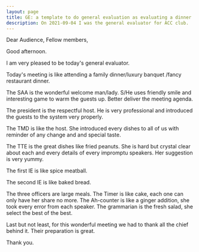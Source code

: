 ```yaml
---
layout: page
title: GE: a template to do general evaluation as evaluating a dinner
description: On 2021-09-04 I was the general evaluator for ACC club.
---
```



Dear Audience, Fellow members,

Good afternoon.

I am very pleased to be today's general evaluator.

Today's meeting is like attending a family dinner/luxury banquet
/fancy restaurant dinner.

The SAA is the wonderful welcome man/lady. S/He uses friendly
smile and interesting game to warm the guests up. Better deliver
the meeting agenda.

The president is the respectful host. He is very professional and
introduced the guests to the system very properly.

The TMD is like the host. She introduced every dishes to all of us
with reminder of any change and and special taste.

The TTE is the great dishes like fried peanuts. She is hard but
crystal clear about each and every details of every impromptu
speakers. Her suggestion is very yummy.

The first IE is like spice meatball.

The second IE is like baked bread.

The three officers are large meals. The Timer is like cake, each
one can only have her share no more. The Ah-counter is like a
ginger addition, she took every error from each speaker. The grammarian
is the fresh salad, she select the best of the best.

Last but not least, for this wonderful meeting we had to thank all the
chief behind it. Their preparation is great.

Thank you.
